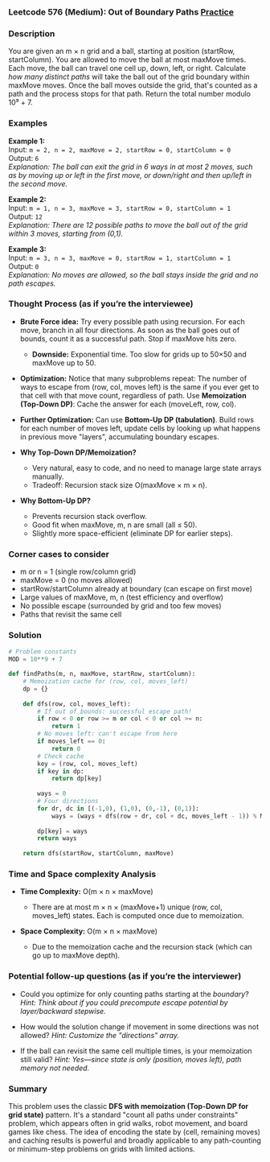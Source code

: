 ### Leetcode 576 (Medium): Out of Boundary Paths [Practice](https://leetcode.com/problems/out-of-boundary-paths)

### Description  
You are given an m × n grid and a ball, starting at position (startRow, startColumn). You are allowed to move the ball at most maxMove times. Each move, the ball can travel one cell up, down, left, or right. Calculate *how many distinct paths* will take the ball out of the grid boundary within maxMove moves. Once the ball moves outside the grid, that's counted as a path and the process stops for that path. Return the total number modulo 10⁹ + 7.

### Examples  

**Example 1:**  
Input: `m = 2, n = 2, maxMove = 2, startRow = 0, startColumn = 0`  
Output: `6`  
*Explanation: The ball can exit the grid in 6 ways in at most 2 moves, such as by moving up or left in the first move, or down/right and then up/left in the second move.*

**Example 2:**  
Input: `m = 1, n = 3, maxMove = 3, startRow = 0, startColumn = 1`  
Output: `12`  
*Explanation: There are 12 possible paths to move the ball out of the grid within 3 moves, starting from (0,1).*

**Example 3:**  
Input: `m = 3, n = 3, maxMove = 0, startRow = 1, startColumn = 1`  
Output: `0`  
*Explanation: No moves are allowed, so the ball stays inside the grid and no path escapes.*

### Thought Process (as if you’re the interviewee)  
- **Brute Force idea:** Try every possible path using recursion. For each move, branch in all four directions. As soon as the ball goes out of bounds, count it as a successful path. Stop if maxMove hits zero.
    - **Downside:** Exponential time. Too slow for grids up to 50×50 and maxMove up to 50.

- **Optimization:** Notice that many subproblems repeat: The number of ways to escape from (row, col, moves left) is the same if you ever get to that cell with that move count, regardless of path. Use **Memoization (Top-Down DP)**: Cache the answer for each (moveLeft, row, col).

- **Further Optimization:** Can use **Bottom-Up DP (tabulation)**. Build rows for each number of moves left, update cells by looking up what happens in previous move "layers", accumulating boundary escapes.

- **Why Top-Down DP/Memoization?**  
    - Very natural, easy to code, and no need to manage large state arrays manually.  
    - Tradeoff: Recursion stack size O(maxMove × m × n).

- **Why Bottom-Up DP?**  
    - Prevents recursion stack overflow.  
    - Good fit when maxMove, m, n are small (all ≤ 50).
    - Slightly more space-efficient (eliminate DP for earlier steps).

### Corner cases to consider  
- m or n = 1 (single row/column grid)
- maxMove = 0 (no moves allowed)
- startRow/startColumn already at boundary (can escape on first move)
- Large values of maxMove, m, n (test efficiency and overflow)
- No possible escape (surrounded by grid and too few moves)
- Paths that revisit the same cell

### Solution

```python
# Problem constants
MOD = 10**9 + 7

def findPaths(m, n, maxMove, startRow, startColumn):
    # Memoization cache for (row, col, moves_left)
    dp = {}
    
    def dfs(row, col, moves_left):
        # If out of bounds: successful escape path!
        if row < 0 or row >= m or col < 0 or col >= n:
            return 1
        # No moves left: can't escape from here
        if moves_left == 0:
            return 0
        # Check cache
        key = (row, col, moves_left)
        if key in dp:
            return dp[key]
        
        ways = 0
        # Four directions
        for dr, dc in [(-1,0), (1,0), (0,-1), (0,1)]:
            ways = (ways + dfs(row + dr, col + dc, moves_left - 1)) % MOD
        
        dp[key] = ways
        return ways
    
    return dfs(startRow, startColumn, maxMove)
```

### Time and Space complexity Analysis  

- **Time Complexity:** O(m × n × maxMove)  
    - There are at most m × n × (maxMove+1) unique (row, col, moves_left) states. Each is computed once due to memoization.

- **Space Complexity:** O(m × n × maxMove)  
    - Due to the memoization cache and the recursion stack (which can go up to maxMove depth).

### Potential follow-up questions (as if you’re the interviewer)  

- Could you optimize for only counting paths starting at the *boundary*?
  *Hint: Think about if you could precompute escape potential by layer/backward stepwise.*

- How would the solution change if movement in some directions was not allowed?
  *Hint: Customize the "directions" array.*

- If the ball can revisit the same cell multiple times, is your memoization still valid?
  *Hint: Yes—since state is only (position, moves left), path memory not needed.*

### Summary
This problem uses the classic **DFS with memoization (Top-Down DP for grid state)** pattern. It's a standard "count all paths under constraints" problem, which appears often in grid walks, robot movement, and board games like chess. The idea of encoding the state by (cell, remaining moves) and caching results is powerful and broadly applicable to any path-counting or minimum-step problems on grids with limited actions.